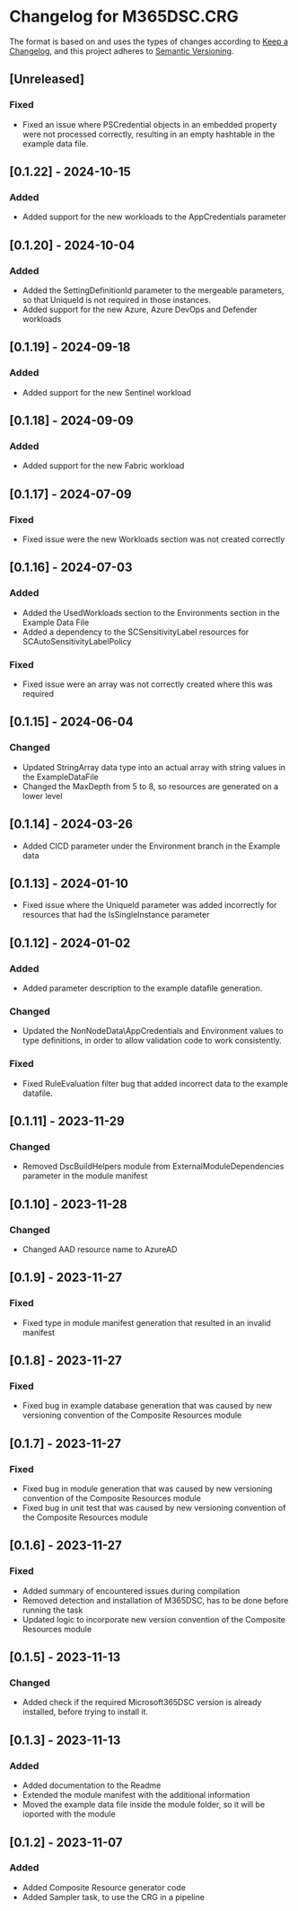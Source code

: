 # Changelog for M365DSC.CRG

The format is based on and uses the types of changes according to [Keep a Changelog](https://keepachangelog.com/en/1.0.0/),
and this project adheres to [Semantic Versioning](https://semver.org/spec/v2.0.0.html).

## [Unreleased]

### Fixed

- Fixed an issue where PSCredential objects in an embedded property were
  not processed correctly, resulting in an empty hashtable in the example
  data file.

## [0.1.22] - 2024-10-15

### Added

- Added support for the new workloads to the AppCredentials parameter

## [0.1.20] - 2024-10-04

### Added

- Added the SettingDefinitionId parameter to the mergeable parameters, so that UniqueId
  is not required in those instances.
- Added support for the new Azure, Azure DevOps and Defender workloads

## [0.1.19] - 2024-09-18

### Added

- Added support for the new Sentinel workload

## [0.1.18] - 2024-09-09

### Added

- Added support for the new Fabric workload

## [0.1.17] - 2024-07-09

### Fixed

- Fixed issue were the new Workloads section was not created correctly

## [0.1.16] - 2024-07-03

### Added

- Added the UsedWorkloads section to the Environments section in the Example Data File
- Added a dependency to the SCSensitivityLabel resources for SCAutoSensitivityLabelPolicy

### Fixed

- Fixed issue were an array was not correctly created where this was required

## [0.1.15] - 2024-06-04

### Changed

- Updated StringArray data type into an actual array with string values in the ExampleDataFile
- Changed the MaxDepth from 5 to 8, so resources are generated on a lower level

## [0.1.14] - 2024-03-26

- Added CICD parameter under the Environment branch in the Example data

## [0.1.13] - 2024-01-10

- Fixed issue where the UniqueId parameter was added incorrectly for resources that had the IsSingleInstance parameter

## [0.1.12] - 2024-01-02

### Added

- Added parameter description to the example datafile generation.

### Changed

- Updated the NonNodeData\AppCredentials and Environment values to type definitions, in order to allow validation code to work consistently.

### Fixed

- Fixed RuleEvaluation filter bug that added incorrect data to the example datafile.

## [0.1.11] - 2023-11-29

### Changed

- Removed DscBuildHelpers module from ExternalModuleDependencies parameter in the module manifest

## [0.1.10] - 2023-11-28

### Changed

- Changed AAD resource name to AzureAD

## [0.1.9] - 2023-11-27

### Fixed

- Fixed type in module manifest generation that resulted in an invalid manifest

## [0.1.8] - 2023-11-27

### Fixed

- Fixed bug in example database generation that was caused by new versioning convention of the Composite Resources module

## [0.1.7] - 2023-11-27

### Fixed

- Fixed bug in module generation that was caused by new versioning convention of the Composite Resources module
- Fixed bug in unit test that was caused by new versioning convention of the Composite Resources module

## [0.1.6] - 2023-11-27

### Fixed

- Added summary of encountered issues during compilation
- Removed detection and installation of M365DSC, has to be done before running the task
- Updated logic to incorporate new version convention of the Composite Resources module

## [0.1.5] - 2023-11-13

### Changed

- Added check if the required Microsoft365DSC version is already installed, before trying to install it.

## [0.1.3] - 2023-11-13

### Added

- Added documentation to the Readme
- Extended the module manifest with the additional information
- Moved the example data file inside the module folder, so it will be ioported with the module

## [0.1.2] - 2023-11-07

### Added

- Added Composite Resource generator code
- Added Sampler task, to use the CRG in a pipeline

